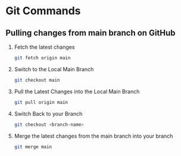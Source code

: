 # Git Commands
## Pulling changes from main branch on GitHub
1. Fetch the latest changes
   ```bash
   git fetch origin main
   ```
2. Switch to the Local Main Branch
   ```bash
   git checkout main
   ```
3. Pull the Latest Changes into the Local Main Branch
   ```bash
   git pull origin main
   ```
4. Switch Back to your Branch
   ```bash
   git checkout <branch-name>
   ```
5. Merge the latest changes from the main branch into your branch
   ```bash
   git merge main
   ```
